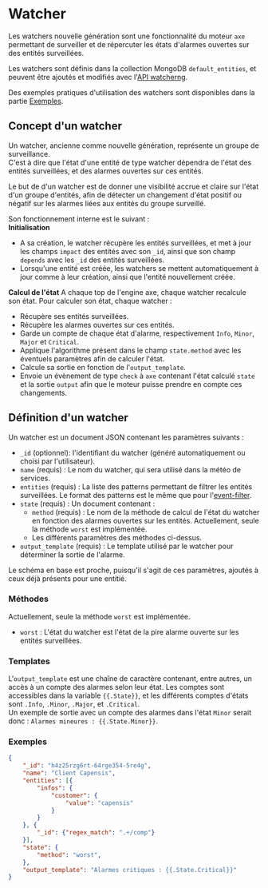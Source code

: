 # Watcher

Les watchers nouvelle génération sont une fonctionnalité du moteur `axe` permettant de surveiller et de répercuter les états d'alarmes ouvertes sur des entités surveillées.

Les watchers sont définis dans la collection MongoDB `default_entities`, et
peuvent être ajoutés et modifiés avec l'[API watcherng](../../guide-developpement/watcherng/api_v2_watcherng.md).

Des exemples pratiques d'utilisation des watchers sont disponibles dans la partie [Exemples](#exemples).

## Concept d'un watcher

Un watcher, ancienne comme nouvelle génération, représente un groupe de surveillance.  
C'est à dire que l'état d'une entité de type watcher dépendra de l'état des entités surveillées, et des alarmes ouvertes sur ces entités.  

Le but de d'un watcher est de donner une visibilité accrue et claire sur l'état d'un groupe d'entités, afin de détecter un changement d'état positif ou négatif sur les alarmes liées aux entités du groupe surveillé.

Son fonctionnement interne est le suivant :  
**Initialisation**  
- A sa création, le watcher récupère les entités surveillées, et met à jour les champs `impact` des entités avec son `_id`, ainsi que son champ `depends` avec les `_id` des entités surveillées.  
- Lorsqu'une entité est créée, les watchers se mettent automatiquement à jour comme à leur création, ainsi que l'entité nouvellement créée.

**Calcul de l'état**
A chaque top de l'engine axe, chaque watcher recalcule son état. Pour calculer son état, chaque watcher :  
- Récupère ses entités surveillées.
- Récupère les alarmes ouvertes sur ces entités.
- Garde un compte de chaque état d'alarme, respectivement `Info`, `Minor`, `Major` et `Critical`.
- Applique l'algorithme présent dans le champ `state.method` avec les éventuels paramètres afin de calculer l'état.
- Calcule sa sortie en fonction de l'`output_template`.
- Envoie un évènement de type `check` à `axe` contenant l'état calculé `state` et la sortie `output` afin que le moteur puisse prendre en compte ces changements.

## Définition d'un watcher

Un watcher est un document JSON contenant les paramètres suivants :

 - `_id` (optionnel): l'identifiant du watcher (généré automatiquement ou choisi par l'utilisateur).
 - `name` (requis) : Le nom du watcher, qui sera utilisé dans la météo de services.
 - `entities` (requis) : La liste des patterns permettant de filtrer les entités surveillées. Le format des patterns est le même que pour l'[event-filter](../event-filter/index.md).
 - `state` (requis) : Un document contenant :
    - `method` (requis) : Le nom de la méthode de calcul de l'état du watcher en fonction des alarmes ouvertes sur les entités. Actuellement, seule la méthode `worst` est implémentée.
    - Les différents paramètres des méthodes ci-dessus.
- `output_template` (requis) : Le template utilisé par le watcher pour déterminer la sortie de l'alarme.

Le schéma en base est proche, puisqu'il s'agit de ces paramètres, ajoutés à ceux déjà présents pour une entitié.

### Méthodes

Actuellement, seule la méthode `worst` est implémentée.
- `worst` : L'état du watcher est l'état de la pire alarme ouverte sur les entités surveillées.

### Templates

L'`output_template` est une chaîne de caractère contenant, entre autres, un accès à un compte des alarmes selon leur état. Les comptes sont accessibles dans la variable `{{.State}}`, et les différents comptes d'états sont `.Info`, `.Minor`, `.Major`, et `.Critical`.  
Un exemple de sortie avec un compte des alarmes dans l'état `Minor` serait donc : `Alarmes mineures : {{.State.Minor}}`.  

### Exemples

```json
{
    "_id": "h4z25rzg6rt-64rge354-5re4g",
    "name": "Client Capensis",
    "entities": [{
        "infos": {
            "customer": {
                "value": "capensis"
            }
        }
    }, {
        "_id": {"regex_match": ".+/comp"}
    }],
    "state": {
        "method": "worst",
    },
    "output_template": "Alarmes critiques : {{.State.Critical}}"
}
```